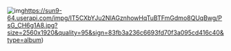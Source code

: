 ![img](https://sun9-64.userapi.com/impg/IT5CXbYJu2NlAGznhowHqTuBTFmGdmo8QUqBwg/PsG_CH6g1A8.jpg?size=2560x1920&quality=95&sign=83fb3a236c6693fd70f3a095cd416c40&type=album)https://sun9-64.userapi.com/impg/IT5CXbYJu2NlAGznhowHqTuBTFmGdmo8QUqBwg/PsG_CH6g1A8.jpg?size=2560x1920&quality=95&sign=83fb3a236c6693fd70f3a095cd416c40&type=album)
